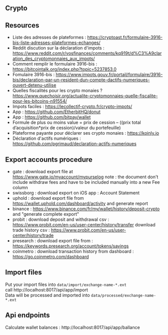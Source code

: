 ## Crypto

## Resources

- Liste des adresses de plateformes : https://cryptoast.fr/formulaire-3916-bis-liste-adresses-plateformes-echanges/
- Reddit discution sur la déclaration d'impots : https://www.reddit.com/r/vosfinances/comments/kq919t/d%C3%A9claration_des_cryptomonnaies_aux_impots/
- Comment remplir le formulaire 3916-bis : https://bitcointalk.org/index.php?topic=5237853.0
- Fomulaire 3916-bis : https://www.impots.gouv.fr/portail/formulaire/3916-bis/declaration-par-un-resident-dun-compte-dactifs-numeriques-ouvert-detenu-utilise
- Quelles fiscalités pour les crypto monaies ? https://www.quechoisir.org/actualite-cryptomonnaies-quelle-fiscalite-pour-les-bitcoins-n91554/
- Impots faciles : https://lecollectif-crypto.fr/crypto-impots/
- App : https://github.com/EtherbitHQ/donut
- App : https://github.com/bitpay/wallet
- Formule de plus ou moins value = prix de cession – ((prix total d’acquisition*prix de cession)/valeur du portefeuille)
- Plateforme payante pour déclarer ses crypto monaies : https://koinly.io
- Déclaration d'actifs numériques : https://github.com/pgrimaud/declaration-actifs-numeriques

## Export accounts procedure

- gate : download export file at https://www.gate.io/myaccount/mypurselog
note : the document don't include withdraw fees and have to be included manually into a new Fee column
- swissborg : download export on iOS app : Account Statement
- uphold : download export file from https://wallet.uphold.com/dashboard/activity and generate report
- binance : https://www.binance.com/fr/my/wallet/history/deposit-crypto and "generate complete export"
- probit :
download deposit and withdrawal csv : https://www.probit.com/en-us/user-center/history/transfer
download trade history csv : https://www.probit.com/en-us/user-center/history/trade
- presearch : download export file from : https://keywords.presearch.org/account/tokens/savings
- coinmetro : download transaction history from dashboard : https://go.coinmetro.com/dashboard

## Import files

Put your import files into `data/import/exchange-name-*.ext`  
call http://localhost:8017/api/app/import  
Data will be processed and imported into `data/processed/exchange-name-*.ext`

## Api endpoints

Calculate wallet balances : http://localhost:8017/api/app/ballance